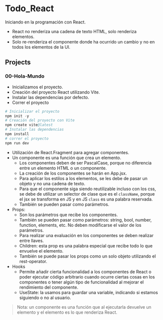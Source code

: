 # Todo_React

Iniciando en la programación con React.

- React no renderiza una cadena de texto HTML, solo renderiza elementos.
- Solo re-renderiza el componente donde ha ocurrido un cambio y no en todos los elementos de la UI.

## Projects

### 00-Hola-Mundo

- Inicializamos el proyecto.
- Creación del proyecto React utilizando Vite.
- Instalar las dependencias por defecto.
- Correr el proyecto

```s
# Inicializar el proyecto
npm init -y
# Creación del proyecto con Vite
npm create vite@latest
# Instalar las dependencias
npm install
# correr el proyecto
npm run dev
```

- Utilización de React.Fragment para agregar componentes.
- Un componente es una función que crea un elemento.
  - Los componentes deben de ser PascalCase, porque no diferencia entre un elemento HTML o un componente.
  - La creación de los componentes se harán en App.jsx.
  - Para aplicar los estilos a los elementos, se les debe de pasar un objeto y no una cadena de texto.
  - Para que el componente siga siendo reutilizable incluso con los css, se debe de utilizar un selector de clase que es el `className`, porque el jsx se transforma en JS y en JS `class` es una palabra reservada.
  - También se pueden pasar como parámetros.
- Props:
  - Son los parámetros que recibe los componentes.
  - También se pueden pasar como parámetros: string, bool, number, function, elements, etc. No deben modificarse el valor de los parámetros.
  - Para realizar una evaluación en los componentes se deben realizar entre llaves.
  - Children: esta prop es una palabra especial que recibe todo lo que envuelve el elemento.
  - También se puede pasar los props como un solo objeto utilizando el rest-operator.
- Hooks
  - Permite añadir cierta funcionalidad a los componentes de React o poder ejecutar código arbitrario cuando ocurre ciertas cosas en  los componentes o tener algún tipo de funcionalidad al mejorar el rendimiento del componente.
  - UseState: la usamos para guardar una variable, indicando si estamos siguiendo o no al usuario.

> Nota: un componente es una función que al ejecutarla devuelve un elemento y el elemento es lo que renderiza React.
